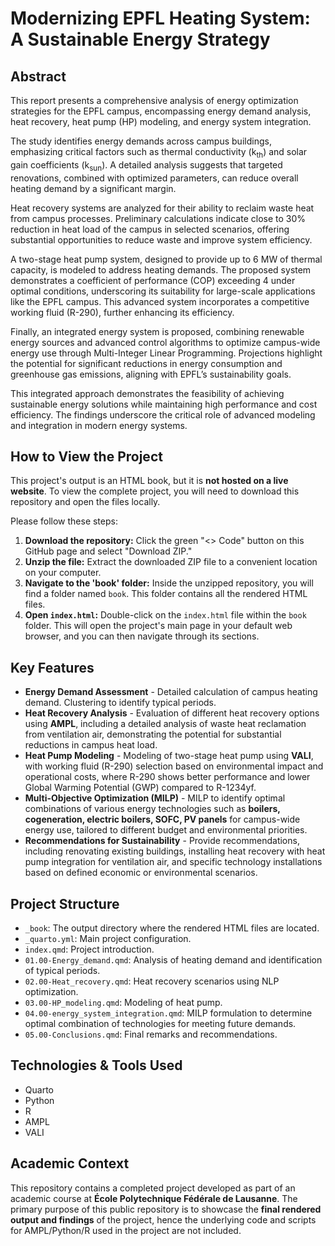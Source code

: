 # Modernizing EPFL Heating System: A Sustainable Energy Strategy

## Abstract
This report presents a comprehensive analysis of energy optimization strategies for the EPFL campus, encompassing energy demand analysis, heat recovery, heat pump (HP) modeling, and energy system integration.

The study identifies energy demands across campus buildings, emphasizing critical factors such as thermal conductivity (k<sub>th</sub>) and solar gain coefficients (k<sub>sun</sub>). A detailed analysis suggests that targeted renovations, combined with optimized parameters, can reduce overall heating demand by a significant margin.

Heat recovery systems are analyzed for their ability to reclaim waste heat from campus processes. Preliminary calculations indicate close to 30% reduction in heat load of the campus in selected scenarios, offering substantial opportunities to reduce waste and improve system efficiency.

A two-stage heat pump system, designed to provide up to 6 MW of thermal capacity, is modeled to address heating demands. The proposed system demonstrates a coefficient of performance (COP) exceeding 4 under optimal conditions, underscoring its suitability for large-scale applications like the EPFL campus. This advanced system incorporates a competitive working fluid (R-290), further enhancing its efficiency.

Finally, an integrated energy system is proposed, combining renewable energy sources and advanced control algorithms to optimize campus-wide energy use through Multi-Integer Linear Programming. Projections highlight the potential for significant reductions in energy consumption and greenhouse gas emissions, aligning with EPFL’s sustainability goals.

This integrated approach demonstrates the feasibility of achieving sustainable energy solutions while maintaining high performance and cost efficiency. The findings underscore the critical role of advanced modeling and integration in modern energy systems.

## How to View the Project

This project's output is an HTML book, but it is **not hosted on a live website**. To view the complete project, you will need to download this repository and open the files locally.

Please follow these steps:

1.  **Download the repository:** Click the green "<> Code" button on this GitHub page and select "Download ZIP."
2.  **Unzip the file:** Extract the downloaded ZIP file to a convenient location on your computer.
3.  **Navigate to the 'book' folder:** Inside the unzipped repository, you will find a folder named `book`. This folder contains all the rendered HTML files.
4.  **Open `index.html`:** Double-click on the `index.html` file within the `book` folder. This will open the project's main page in your default web browser, and you can then navigate through its sections.

## Key Features
- **Energy Demand Assessment** - Detailed calculation of campus heating demand. Clustering to identify typical periods.
- **Heat Recovery Analysis** - Evaluation of different heat recovery options using **AMPL**, including a detailed analysis of waste heat reclamation from ventilation air, demonstrating the potential for substantial reductions in campus heat load.
- **Heat Pump Modeling** - Modeling of two-stage heat pump using **VALI**, with working fluid (R-290) selection based on environmental impact and operational costs, where R-290 shows better performance and lower Global Warming Potential (GWP) compared to R-1234yf.
- **Multi-Objective Optimization (MILP)** - MILP to identify optimal combinations of various energy technologies such as **boilers, cogeneration, electric boilers, SOFC, PV panels** for campus-wide energy use, tailored to different budget and environmental priorities.
- **Recommendations for Sustainability** - Provide recommendations, including renovating existing buildings, installing heat recovery with heat pump integration for ventilation air, and specific technology installations based on defined economic or environmental scenarios.

## Project Structure
* `_book`: The output directory where the rendered HTML files are located.
* `_quarto.yml`: Main project configuration.
* `index.qmd`: Project introduction.
* `01.00-Energy_demand.qmd`: Analysis of heating demand and identification of typical periods.
* `02.00-Heat_recovery.qmd`: Heat recovery scenarios using NLP optimization.
* `03.00-HP_modeling.qmd`: Modeling of heat pump.
* `04.00-energy_system_integration.qmd`: MILP formulation to determine optimal combination of technologies for meeting future demands.
* `05.00-Conclusions.qmd`: Final remarks and recommendations.

## Technologies & Tools Used
* Quarto
* Python
* R
* AMPL
* VALI

## Academic Context 

This repository contains a completed project developed as part of an academic course at **École Polytechnique Fédérale de Lausanne**. The primary purpose of this public repository is to showcase the **final rendered output and findings** of the project, hence the underlying code and scripts for AMPL/Python/R used in the project are not included.
